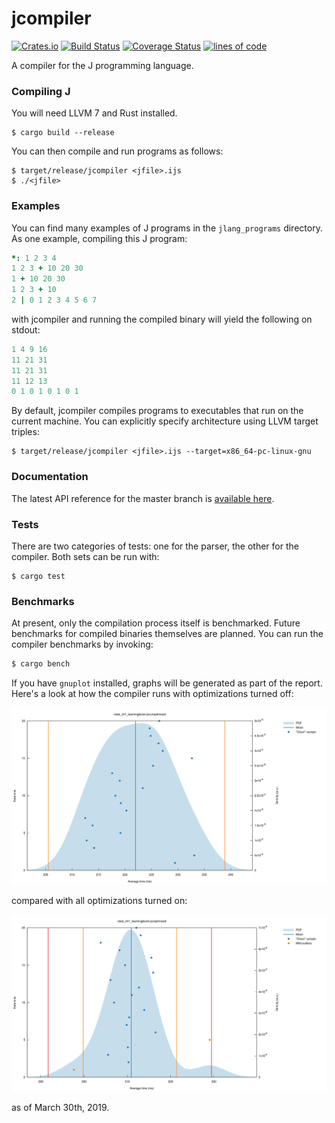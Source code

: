 # jcompiler

[![Crates.io](https://img.shields.io/crates/v/jcompiler.svg?color=green)](https://crates.io/crates/jcompiler)
[![Build Status](https://travis-ci.com/mattjquinn/jcompiler.svg?branch=master)](https://travis-ci.com/mattjquinn/jcompiler)
[![Coverage Status](https://coveralls.io/repos/github/mattjquinn/jcompiler/badge.svg?branch=master)](https://coveralls.io/github/mattjquinn/jcompiler)
[![lines of code](https://tokei.rs/b1/github/mattjquinn/jcompiler)](https://github.com/Aaronepower/tokei)

A compiler for the J programming language.

### Compiling J

You will need LLVM 7 and Rust installed.

    $ cargo build --release

You can then compile and run programs as follows:

```
$ target/release/jcompiler <jfile>.ijs
$ ./<jfile>
```

### Examples

You can find many examples of J programs in the `jlang_programs` directory.
As one example, compiling this J program:

```j
*: 1 2 3 4
1 2 3 + 10 20 30
1 + 10 20 30
1 2 3 + 10
2 | 0 1 2 3 4 5 6 7
```

with jcompiler and running the compiled binary will yield the following on stdout:

```j
1 4 9 16
11 21 31
11 21 31
11 12 13
0 1 0 1 0 1 0 1
```

By default, jcompiler compiles programs to executables that run on the
current machine. You can explicitly specify architecture using LLVM
target triples:

```
$ target/release/jcompiler <jfile>.ijs --target=x86_64-pc-linux-gnu
```

### Documentation

The latest API reference for the master branch is [available here](https://mattjquinn.github.io/jcompiler/master/jcompiler/index.html).

### Tests

There are two categories of tests: one for the parser, the other for the compiler. Both sets can be run with:

```
$ cargo test
```

### Benchmarks

At present, only the compilation process itself is benchmarked. Future benchmarks
for compiled binaries themselves are planned. You can run the compiler benchmarks by invoking:

```sh
$ cargo bench
```

If you have `gnuplot` installed, graphs will be generated as part of the report.
Here's a look at how the compiler runs with optimizations turned off:

![unoptimized](images/unoptimized_03302019.svg)

compared with all optimizations turned on:

![optimized](images/optimized_03302019.svg)

as of March 30th, 2019.

